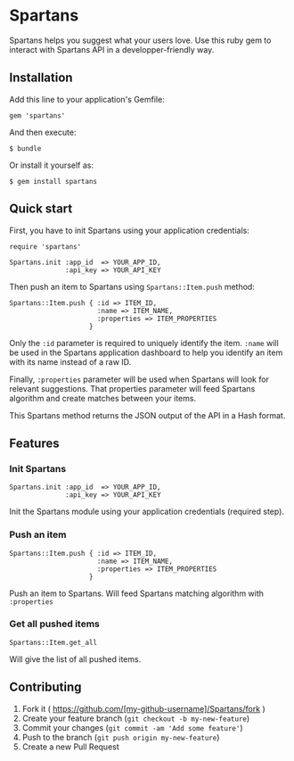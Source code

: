 # Spartans

Spartans helps you suggest what your users love. Use this ruby gem to interact with Spartans API in a developper-friendly way.

## Installation

Add this line to your application's Gemfile:

    gem 'spartans'

And then execute:

    $ bundle

Or install it yourself as:

    $ gem install spartans

## Quick start

First, you have to init Spartans using your application credentials:

    require 'spartans'

    Spartans.init :app_id  => YOUR_APP_ID,
                  :api_key => YOUR_API_KEY

Then push an item to Spartans using `Spartans::Item.push` method:

    Spartans::Item.push { :id => ITEM_ID,
                          :name => ITEM_NAME,
                          :properties => ITEM_PROPERTIES
                        }

Only the `:id` parameter is required to uniquely identify the item. `:name` will be used in the Spartans application dashboard to help you identify an item with its name instead of a raw ID.

Finally, `:properties` parameter will be used when Spartans will look for relevant suggestions. That properties parameter will feed Spartans algorithm and create matches between your items.

This Spartans method returns the JSON output of the API in a Hash format.

## Features

### Init Spartans

    Spartans.init :app_id  => YOUR_APP_ID,
                  :api_key => YOUR_API_KEY

Init the Spartans module using your application credentials (required step).

### Push an item

    Spartans::Item.push { :id => ITEM_ID,
                          :name => ITEM_NAME,
                          :properties => ITEM_PROPERTIES
                        }

Push an item to Spartans. Will feed Spartans matching algorithm with `:properties`

### Get all pushed items

    Spartans::Item.get_all

Will give the list of all pushed items.

## Contributing

1. Fork it ( https://github.com/[my-github-username]/Spartans/fork )
2. Create your feature branch (`git checkout -b my-new-feature`)
3. Commit your changes (`git commit -am 'Add some feature'`)
4. Push to the branch (`git push origin my-new-feature`)
5. Create a new Pull Request
